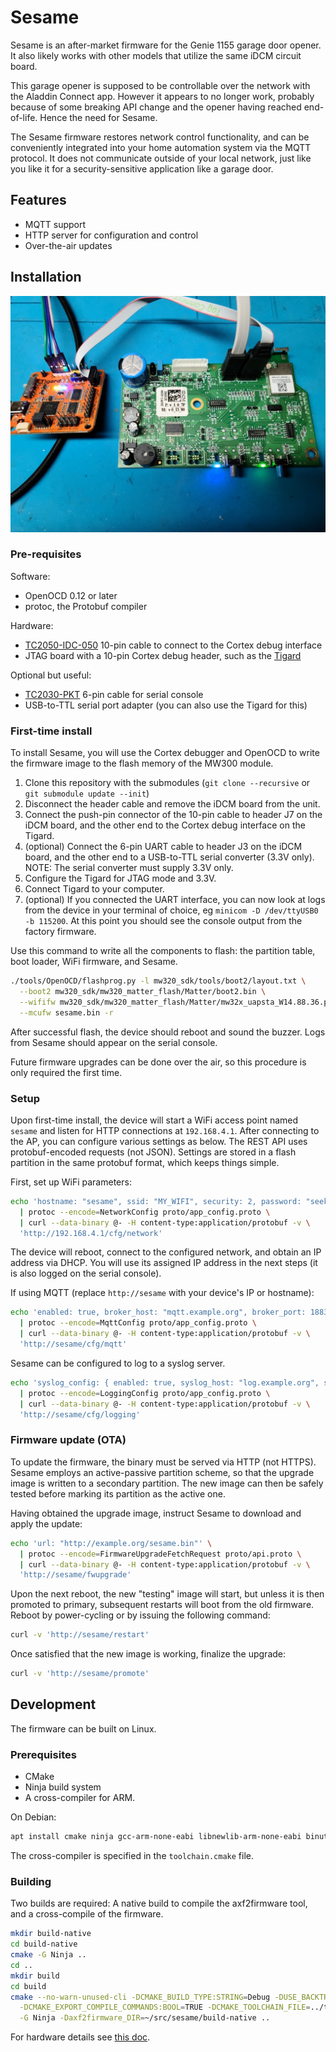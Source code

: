 # Sesame

Sesame is an after-market firmware for the Genie 1155 garage door opener.
It also likely works with other models that utilize the same iDCM circuit
board.

This garage opener is supposed to be controllable over the network with the
Aladdin Connect app. However it appears to no longer work, probably because
of some breaking API change and the opener having reached end-of-life.
Hence the need for Sesame.

The Sesame firmware restores network control functionality, and can be
conveniently integrated into your home automation system via the MQTT
protocol. It does not communicate outside of your local network, just
like you like it for a security-sensitive application like a garage door.

## Features

* MQTT support
* HTTP server for configuration and control
* Over-the-air updates

## Installation

![iDCM board](docs/idcm_board.jpg)

### Pre-requisites

Software:

* OpenOCD 0.12 or later
* protoc, the Protobuf compiler

Hardware:

* [TC2050-IDC-050] 10-pin cable to connect to the Cortex debug interface
* JTAG board with a 10-pin Cortex debug header, such as the [Tigard]

Optional but useful:

* [TC2030-PKT] 6-pin cable for serial console
* USB-to-TTL serial port adapter (you can also use the Tigard for this)

### First-time install

To install Sesame, you will use the Cortex debugger and OpenOCD
to write the firmware image to the flash memory of the MW300 module.

1. Clone this repository with the submodules (`git clone --recursive` or `git submodule update --init`)
1. Disconnect the header cable and remove the iDCM board from the unit.
1. Connect the push-pin connector of the 10-pin cable to header J7 on the iDCM board,
   and the other end to the Cortex debug interface on the Tigard.
1. (optional) Connect the 6-pin UART cable to header J3 on the iDCM board, and the other end
   to a USB-to-TTL serial converter (3.3V only). NOTE: The serial converter must supply 3.3V only.
1. Configure the Tigard for JTAG mode and 3.3V.
1. Connect Tigard to your computer.
1. (optional) If you connected the UART interface, you can now look at logs from the device
   in your terminal of choice, eg `minicom -D /dev/ttyUSB0 -b 115200`.
   At this point you should see the console output from the factory firmware.

Use this command to write all the components to flash: the partition table, boot loader, WiFi firmware,
and Sesame.
```sh
./tools/OpenOCD/flashprog.py -l mw320_sdk/tools/boot2/layout.txt \
  --boot2 mw320_sdk/mw320_matter_flash/Matter/boot2.bin \
  --wififw mw320_sdk/mw320_matter_flash/Matter/mw32x_uapsta_W14.88.36.p172.bin \
  --mcufw sesame.bin -r
```

After successful flash, the device should reboot and sound the buzzer. Logs from Sesame
should appear on the serial console.

Future firmware upgrades can be done over the air, so this procedure is only required the first time.

### Setup

Upon first-time install, the device will start a WiFi access point named `sesame`
and listen for HTTP connections at `192.168.4.1`. After connecting to the AP,
you can configure various settings as below. The REST API uses protobuf-encoded requests
(not JSON). Settings are stored in a flash partition in the same protobuf format, which
keeps things simple.

First, set up WiFi parameters:
```sh
echo 'hostname: "sesame", ssid: "MY_WIFI", security: 2, password: "seekrit"' \
  | protoc --encode=NetworkConfig proto/app_config.proto \
  | curl --data-binary @- -H content-type:application/protobuf -v \
  'http://192.168.4.1/cfg/network'
```
The device will reboot, connect to the configured network, and obtain an IP address via DHCP.
You will use its assigned IP address in the next steps (it is also logged on the serial console).

If using MQTT (replace `http://sesame` with your device's IP or hostname):
```sh
echo 'enabled: true, broker_host: "mqtt.example.org", broker_port: 1883, client_id: "sesame", username: "sesame", password: "seekrit", prefix: "sesame"' \
  | protoc --encode=MqttConfig proto/app_config.proto \
  | curl --data-binary @- -H content-type:application/protobuf -v \
  'http://sesame/cfg/mqtt'
```

Sesame can be configured to log to a syslog server.
```sh
echo 'syslog_config: { enabled: true, syslog_host: "log.example.org", syslog_port: 514 }' \
  | protoc --encode=LoggingConfig proto/app_config.proto \
  | curl --data-binary @- -H content-type:application/protobuf -v \
  'http://sesame/cfg/logging'
```

### Firmware update (OTA)

To update the firmware, the binary must be served via HTTP (not HTTPS). Sesame employs
an active-passive partition scheme, so that the upgrade image is written to a secondary
partition. The new image can then be safely tested before marking its partition as the
active one.

Having obtained the upgrade image, instruct Sesame to download and apply the update:
```sh
echo 'url: "http://example.org/sesame.bin"' \
  | protoc --encode=FirmwareUpgradeFetchRequest proto/api.proto \
  | curl --data-binary @- -H content-type:application/protobuf -v \
  'http://sesame/fwupgrade'
```

Upon the next reboot, the new "testing" image will start, but unless it is
then promoted to primary, subsequent restarts will boot from the old
firmware. Reboot by power-cycling or by issuing the following command:
```sh
curl -v 'http://sesame/restart'
```

Once satisfied that the new image is working, finalize the upgrade:
```sh
curl -v 'http://sesame/promote'
```

## Development

The firmware can be built on Linux.

### Prerequisites

* CMake
* Ninja build system
* A cross-compiler for ARM.

On Debian:
```sh
apt install cmake ninja gcc-arm-none-eabi libnewlib-arm-none-eabi binutils-arm-none-eabi
```

The cross-compiler is specified in the `toolchain.cmake` file.

### Building

Two builds are required: A native build to compile the axf2firmware tool,
and a cross-compile of the firmware.

```sh
mkdir build-native
cd build-native
cmake -G Ninja ..
cd ..
mkdir build
cd build
cmake --no-warn-unused-cli -DCMAKE_BUILD_TYPE:STRING=Debug -DUSE_BACKTRACE=ON \
  -DCMAKE_EXPORT_COMPILE_COMMANDS:BOOL=TRUE -DCMAKE_TOOLCHAIN_FILE=../toolchain.cmake \
  -G Ninja -Daxf2firmware_DIR=~/src/sesame/build-native ..
```

For hardware details see [this doc](docs/teardown.md).

[TC2030-PKT]: https://www.tag-connect.com/product/tc2030-pkt-6-pin-cable-with-legs-for-use-with-microchip-pickit-3
[TC2050-IDC-050]: https://www.tag-connect.com/product/tc2050-idc-050
[Tigard]: https://github.com/tigard-tools/tigard
